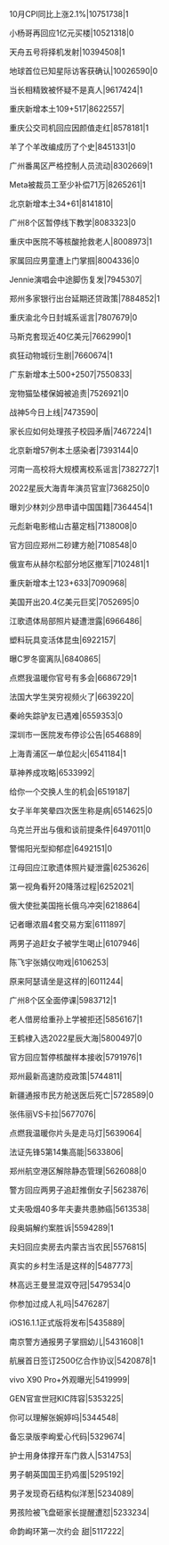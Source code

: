 10月CPI同比上涨2.1%|10751738|1

小杨哥再回应1亿元买楼|10521318|0

天舟五号将择机发射|10394508|1

地球首位已知星际访客获确认|10026590|0

当长相精致被怀疑不是真人|9617424|1

重庆新增本土109+517|8622557|

重庆公交司机回应因颜值走红|8578181|1

羊了个羊改编成历了个史|8451331|0

广州番禺区严格控制人员流动|8302669|1

Meta被裁员工至少补偿71万|8265261|1

北京新增本土34+61|8141810|

广州8个区暂停线下教学|8083323|0

重庆中医院不等核酸抢救老人|8008973|1

家属回应男童遭上门掌掴|8004336|0

Jennie演唱会中途脚伤复发|7945307|

郑州多家银行出台延期还贷政策|7884852|1

重庆渝北今日封城系谣言|7807679|0

马斯克套现近40亿美元|7662990|1

疯狂动物城衍生剧|7660674|1

广东新增本土500+2507|7550833|

宠物猫坠楼保姆被追责|7526921|0

战神5今日上线|7473590|

家长应如何处理孩子校园矛盾|7467224|1

北京新增57例本土感染者|7393144|0

河南一高校将大规模离校系谣言|7382727|1

2022星辰大海青年演员官宣|7368250|0

曝刘少林刘少昂申请中国国籍|7364454|1

元彪新电影棺山古墓定档|7138008|0

官方回应郑州二砂建方舱|7108548|0

俄宣布从赫尔松部分地区撤军|7102481|1

重庆新增本土123+633|7090968|

美国开出20.4亿美元巨奖|7052695|0

江歌遗体局部照片疑遭泄露|6966486|

塑料玩具变活体昆虫|6922157|

曝C罗冬窗离队|6840865|

点燃我温暖你官号有多会|6686729|1

法国大学生哭穷视频火了|6639220|

秦岭失踪驴友已遇难|6559353|0

深圳市一医院发布停诊公告|6546889|

上海青浦区一单位起火|6541184|1

草神养成攻略|6533992|

给你一个交换人生的机会|6519187|

女子半年笑晕四次医生称是病|6514625|0

乌克兰开出与俄和谈前提条件|6497011|0

警惕阳光型抑郁症|6492151|0

江母回应江歌遗体照片疑泄露|6253626|

第一视角看歼20降落过程|6252021|

俄大使批美国拖长俄乌冲突|6218864|

记者曝浓眉4套交易方案|6111897|

两男子追赶女子被学生喝止|6107946|

陈飞宇张婧仪吻戏|6106253|

原来阿瑟请坐是这样的|6011244|

广州8个区全面停课|5983712|1

老人借房给重孙上学被拒还|5856167|1

王鹤棣入选2022星辰大海|5800497|0

官方回应暂停核酸样本接收|5791976|1

郑州最新高速防疫政策|5744811|

新疆通报市民方舱送医后死亡|5728589|0

张伟丽VS卡拉|5677076|

点燃我温暖你片头是走马灯|5639064|

法证先锋5第14集高能|5633806|

郑州航空港区解除静态管理|5626088|0

警方回应两男子追赶推倒女子|5623876|

丈夫吸烟40多年夫妻共患肺癌|5613538|

段奥娟解约案胜诉|5594289|1

夫妇回应卖房去内蒙古当农民|5576815|

真实的乡村生活是这样的|5487773|

林高远王曼昱混双夺冠|5479534|0

你参加过成人礼吗|5476287|

iOS16.1.1正式版将发布|5435889|

南京警方通报男子掌掴幼儿|5431608|1

航展首日签订2500亿合作协议|5420878|1

vivo X90 Pro+外观曝光|5419999|

GEN官宣世冠KIC阵容|5353225|

你可以理解张婉婷吗|5344548|

备忘录版李峋爱心代码|5329674|

护士用身体撑开车门救人|5314753|

男子朝英国国王扔鸡蛋|5295192|

男子发现奇石结构似洋葱|5234089|

男孩险被飞盘砸家长提醒遭怼|5233234|

命韵峋环第一次约会 甜|5117222|

